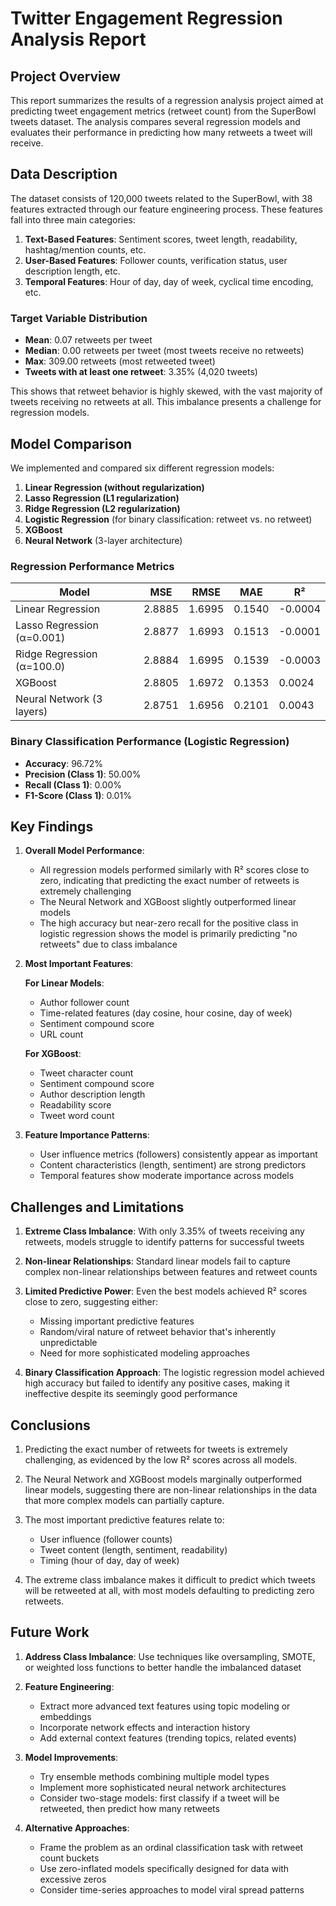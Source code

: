 # Twitter Engagement Regression Analysis Report

## Project Overview

This report summarizes the results of a regression analysis project aimed at predicting tweet engagement metrics (retweet count) from the SuperBowl tweets dataset. The analysis compares several regression models and evaluates their performance in predicting how many retweets a tweet will receive.

## Data Description

The dataset consists of 120,000 tweets related to the SuperBowl, with 38 features extracted through our feature engineering process. These features fall into three main categories:

1. **Text-Based Features**: Sentiment scores, tweet length, readability, hashtag/mention counts, etc.
2. **User-Based Features**: Follower counts, verification status, user description length, etc.
3. **Temporal Features**: Hour of day, day of week, cyclical time encoding, etc.

### Target Variable Distribution

- **Mean**: 0.07 retweets per tweet
- **Median**: 0.00 retweets per tweet (most tweets receive no retweets)
- **Max**: 309.00 retweets (most retweeted tweet)
- **Tweets with at least one retweet**: 3.35% (4,020 tweets)

This shows that retweet behavior is highly skewed, with the vast majority of tweets receiving no retweets at all. This imbalance presents a challenge for regression models.

## Model Comparison

We implemented and compared six different regression models:

1. **Linear Regression (without regularization)**
2. **Lasso Regression (L1 regularization)**
3. **Ridge Regression (L2 regularization)**
4. **Logistic Regression** (for binary classification: retweet vs. no retweet)
5. **XGBoost**
6. **Neural Network** (3-layer architecture)

### Regression Performance Metrics

| Model | MSE | RMSE | MAE | R² |
|-------|-----|------|-----|-----|
| Linear Regression | 2.8885 | 1.6995 | 0.1540 | -0.0004 |
| Lasso Regression (α=0.001) | 2.8877 | 1.6993 | 0.1513 | -0.0001 |
| Ridge Regression (α=100.0) | 2.8884 | 1.6995 | 0.1539 | -0.0003 |
| XGBoost | 2.8805 | 1.6972 | 0.1353 | 0.0024 |
| Neural Network (3 layers) | 2.8751 | 1.6956 | 0.2101 | 0.0043 |

### Binary Classification Performance (Logistic Regression)

- **Accuracy**: 96.72%
- **Precision (Class 1)**: 50.00%
- **Recall (Class 1)**: 0.00%
- **F1-Score (Class 1)**: 0.01%

## Key Findings

1. **Overall Model Performance**:
   - All regression models performed similarly with R² scores close to zero, indicating that predicting the exact number of retweets is extremely challenging
   - The Neural Network and XGBoost slightly outperformed linear models
   - The high accuracy but near-zero recall for the positive class in logistic regression shows the model is primarily predicting "no retweets" due to class imbalance

2. **Most Important Features**:

   **For Linear Models**:
   - Author follower count
   - Time-related features (day cosine, hour cosine, day of week)
   - Sentiment compound score
   - URL count

   **For XGBoost**:
   - Tweet character count
   - Sentiment compound score
   - Author description length
   - Readability score
   - Tweet word count

3. **Feature Importance Patterns**:
   - User influence metrics (followers) consistently appear as important
   - Content characteristics (length, sentiment) are strong predictors
   - Temporal features show moderate importance across models

## Challenges and Limitations

1. **Extreme Class Imbalance**: With only 3.35% of tweets receiving any retweets, models struggle to identify patterns for successful tweets

2. **Non-linear Relationships**: Standard linear models fail to capture complex non-linear relationships between features and retweet counts

3. **Limited Predictive Power**: Even the best models achieved R² scores close to zero, suggesting either:
   - Missing important predictive features
   - Random/viral nature of retweet behavior that's inherently unpredictable
   - Need for more sophisticated modeling approaches

4. **Binary Classification Approach**: The logistic regression model achieved high accuracy but failed to identify any positive cases, making it ineffective despite its seemingly good performance

## Conclusions

1. Predicting the exact number of retweets for tweets is extremely challenging, as evidenced by the low R² scores across all models.

2. The Neural Network and XGBoost models marginally outperformed linear models, suggesting there are non-linear relationships in the data that more complex models can partially capture.

3. The most important predictive features relate to:
   - User influence (follower counts)
   - Tweet content (length, sentiment, readability)
   - Timing (hour of day, day of week)

4. The extreme class imbalance makes it difficult to predict which tweets will be retweeted at all, with most models defaulting to predicting zero retweets.

## Future Work

1. **Address Class Imbalance**: Use techniques like oversampling, SMOTE, or weighted loss functions to better handle the imbalanced dataset

2. **Feature Engineering**:
   - Extract more advanced text features using topic modeling or embeddings
   - Incorporate network effects and interaction history
   - Add external context features (trending topics, related events)

3. **Model Improvements**:
   - Try ensemble methods combining multiple model types
   - Implement more sophisticated neural network architectures
   - Consider two-stage models: first classify if a tweet will be retweeted, then predict how many retweets

4. **Alternative Approaches**:
   - Frame the problem as an ordinal classification task with retweet count buckets
   - Use zero-inflated models specifically designed for data with excessive zeros
   - Consider time-series approaches to model viral spread patterns 